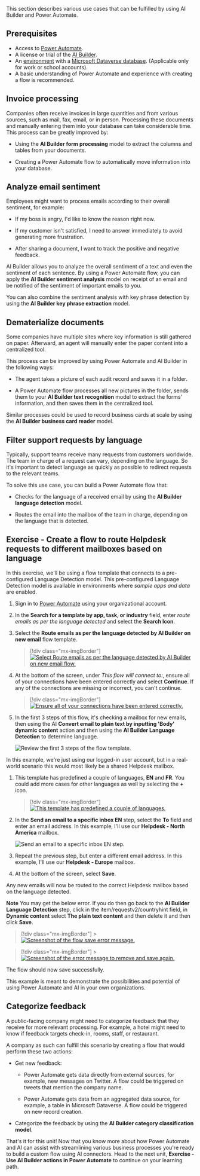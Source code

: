 This section describes various use cases that can be fulfilled by using AI Builder and Power Automate.

## Prerequisites

- Access to [Power Automate](https://flow.microsoft.com/?azure-portal=true).
- A license or trial of the [AI Builder](/ai-builder/administer-licensing).
- An [environment](/power-platform/admin/environments-overview) with a [Microsoft Dataverse database](/power-platform/admin/create-database). (Applicable only for work or school accounts).
- A basic understanding of Power Automate and experience with creating a flow is recommended.

## Invoice processing

Companies often receive invoices in large quantities and from various sources, such as mail, fax, email, or in person. Processing these documents and manually entering them into your database can take considerable time. This process can be greatly improved by:

- Using the **AI Builder form processing** model to extract the columns and tables from your documents.

- Creating a Power Automate flow to automatically move information into your database.

## Analyze email sentiment

Employees might want to process emails according to their overall sentiment, for example:

- If my boss is angry, I'd like to know the reason right now.

- If my customer isn't satisfied, I need to answer immediately to avoid generating more frustration.

- After sharing a document, I want to track the positive and negative feedback.

AI Builder allows you to analyze the overall sentiment of a text and even the sentiment of each sentence. By using a Power Automate flow, you can apply the **AI Builder sentiment analysis** model on receipt of an email and be notified of the sentiment of important emails to you.

You can also combine the sentiment analysis with key phrase detection by using the **AI Builder key phrase extraction** model.

## Dematerialize documents

Some companies have multiple sites where key information is still gathered on paper. Afterward, an agent will manually enter the paper content into a centralized tool.

This process can be improved by using Power Automate and AI Builder in the following ways:

- The agent takes a picture of each audit record and saves it in a folder.

- A Power Automate flow processes all new pictures in the folder, sends them to your **AI Builder text recognition** model to extract the forms' information, and then saves them in the centralized tool.

Similar processes could be used to record business cards at scale by using the **AI Builder business card reader** model.

## Filter support requests by language

Typically, support teams receive many requests from customers worldwide. The team in charge of a request can vary, depending on the language. So it's important to detect language as quickly as possible to redirect requests to the relevant teams.

To solve this use case, you can build a Power Automate flow that:

- Checks for the language of a received email by using the **AI Builder language detection** model.

- Routes the email into the mailbox of the team in charge, depending on the language that is detected.

## Exercise - Create a flow to route Helpdesk requests to different mailboxes based on language

In this exercise, we'll be using a flow template that connects to a pre-configured Language Detection model. This pre-configured Language Detection model is available in environments where *sample apps and data* are enabled.

1. Sign in to [Power Automate](https://ms.flow.microsoft.com/?azure-portal=true) using your organizational account.

1. In the **Search for a template by app, task, or industry** field, enter *route emails as per the language detected* and select the **Search Icon**.

1. Select the **Route emails as per the language detected by AI Builder on new email** flow template.

    > [!div class="mx-imgBorder"]
    > [![Select Route emails as per the language detected by AI Builder on new email flow.](../media/route-emails.png)](../media/route-emails.png#lightbox)

1. At the bottom of the screen, under *This flow will connect to:*, ensure all of your connections have been entered correctly and select **Continue**. If any of the connections are missing or incorrect, you can't continue.

    > [!div class="mx-imgBorder"]
    > [![Ensure all of your connections have been entered correctly.](../media/verify-connection-credentials.png)](../media/verify-connection-credentials.png#lightbox)

1. In the first 3 steps of this flow, it's checking a mailbox for new emails, then using the AI **Convert email to plain text by inputting 'Body' dynamic content** action and then using the **AI Builder Language Detection** to determine language.

    ![Review the first 3 steps of the flow template.](../media/new-flow-detect-language.png)

In this example, we're just using our logged-in user account, but in a real-world scenario this would most likely be a shared Helpdesk mailbox.

1. This template has predefined a couple of languages, **EN** and **FR**. You could add more cases for other languages as well by selecting the **+** icon.

    > [!div class="mx-imgBorder"]
    > [![This template has predefined a couple of languages.](../media/template-predefined-languages.png)](../media/template-predefined-languages.png#lightbox)

1. In the **Send an email to a specific inbox EN** step, select the **To** field and enter an email address. In this example, I'll use our **Helpdesk - North America** mailbox.

    ![Send an email to a specific inbox EN step.](../media/to-english-mailbox.png)

1. Repeat the previous step, but enter a different email address. In this example, I'll use our **Helpdesk - Europe** mailbox.

1. At the bottom of the screen, select **Save**.

Any new emails will now be routed to the correct Helpdesk mailbox based on the language detected.

**Note** You may get the below error. If you do then go back to the **AI Builder Language Detection** step, click in the item/requestv2/countryhint field, in **Dynamic content** select **The plain text content** and then delete it and then click **Save**.

> [!div class="mx-imgBorder"]
    > [![Screenshot of the flow save error message.](../media/03-ai-bulder-flow-error.png)](../media/template-predefined-languages.png#lightbox)

> [!div class="mx-imgBorder"]
    > [![Screenshot of the error message to remove and save again.](../media/03-ai-bulder-flow-error-2.png)](../media/template-predefined-languages.png#lightbox)

The flow should now save successfully.


This example is meant to demonstrate the possibilities and potential of using Power Automate and AI in your own organizations.  

## Categorize feedback

A public-facing company might need to categorize feedback that they receive for more relevant processing. For example, a hotel might need to know if feedback targets check-in, rooms, staff, or restaurant.

A company as such can fulfill this scenario by creating a flow that would perform these two actions:

- Get new feedback:

  - Power Automate gets data directly from external sources, for example, new messages on Twitter. A flow could be triggered on tweets that mention the company name.

  - Power Automate gets data from an aggregated data source, for example, a table in Microsoft Dataverse. A flow could be triggered on new record creation.

- Categorize the feedback by using the **AI Builder category classification model**.

That's it for this unit! Now that you know more about how Power Automate and AI can assist with streamlining various business processes you're ready to build a custom flow using AI connectors. Head to the next unit, **Exercise - Use AI Builder actions in Power Automate** to continue on your learning path.
